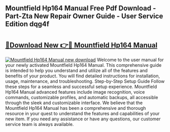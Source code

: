 ## Mountfield Hp164 Manual Free Pdf Download - Part-Zta New Repair Owner Guide - User Service Edition dqg4f

# <h2><a href="http://cf21130.oget.top/?id=Mountfield+Hp164+Manual">🔗Download New 👉🔴 Mountfield Hp164 Manual</a></h2>

[![Mountfield Hp164 Manual new download](https://i.imgur.com/5g1atiW.png)](http://cf21130.oget.top/?id=Mountfield+Hp164+Manual)
Welcome to the user manual for your newly activated Mountfield Hp164 Manual. This comprehensive guide is intended to help you understand and utilize all of the features and benefits of your product. You will find detailed instructions for installation, usage, maintenance, and troubleshooting. Step-by-Step Setup Guide Follow these steps for a seamless and successful setup experience. Mountfield Hp164 Manual advanced features include image recognition, voice commands, customizable profiles, and automatic backups, all accessible through the sleek and customizable interface. We believe that the Mountfield Hp164 Manual has been a comprehensive and thorough resource in your quest to understand the features and capabilities of your new item. If you need any assistance or have any questions, our customer service team is always available.
